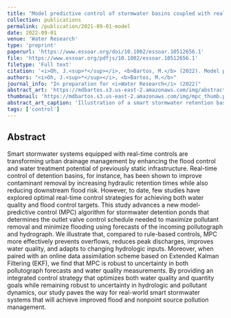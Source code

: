 ```yaml
---
title: "Model predictive control of stormwater basins coupled with real-time data assimilation enhances flood and pollution control under uncertainty" 
collection: publications
permalink: /publication/2021-09-01-model
date: 2022-09-01
venue: 'Water Research'
type: 'preprint'
paperurl: 'https://www.essoar.org/doi/10.1002/essoar.10512656.1'
file: 'https://www.essoar.org/pdfjs/10.1002/essoar.10512656.1'
filetype: 'Full text'
citation: '<i>Oh, J.<sup>*</sup></i>, <b>Bartos, M.</b> (2022). Model predictive control of stormwater basins coupled with real-time data assimilation enhances flood and pollution control under uncertainty (in preparation for <i>Water Research</i>).'
authors: "<i>Oh, J.<sup>*</sup></i>, <b>Bartos, M.</b>"
journal_info: "In preparation for <i>Water Research</i> (2022)"
abstract_art: 'https://mdbartos.s3.us-east-2.amazonaws.com/img/abstract_art_13.png'
thumbnail: 'https://mdbartos.s3.us-east-2.amazonaws.com/img/mpc_thumb.png'
abstract_art_caption: 'Illustration of a smart stormwater retention basin with real-time outlet valve control.'
tags: ['control']
---
```


## Abstract

Smart stormwater systems equipped with real-time controls are transforming urban drainage management by enhancing the flood control and water treatment potential of previously static infrastructure. Real-time control of detention basins, for instance, has been shown to improve contaminant removal by increasing hydraulic retention times while also reducing downstream flood risk. However, to date, few studies have explored optimal real-time control strategies for achieving both water quality and flood control targets. This study advances a new model-predictive control (MPC) algorithm for stormwater detention ponds that determines the outlet valve control schedule needed to maximize pollutant removal and minimize flooding using forecasts of the incoming pollutograph and hydrograph. We illustrate that, compared to rule-based controls, MPC more effectively prevents overflows, reduces peak discharges, improves water quality, and adapts to changing hydrologic inputs. Moreover, when paired with an online data assimilation scheme based on Extended Kalman Filtering (EKF), we find that MPC is robust to uncertainty in both pollutograph forecasts and water quality measurements. By providing an integrated control strategy that optimizes both water quality and quantity goals while remaining robust to uncertainty in hydrologic and pollutant dynamics, our study paves the way for real-world smart stormwater systems that will achieve improved flood and nonpoint source pollution management.
